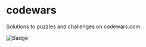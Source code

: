 # codewars
Solutions to puzzles and challenges on codewars.com


![](https://www.codewars.com/users/schottkey7/badges/small "Badge")

